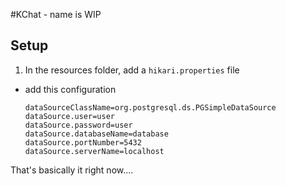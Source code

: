 #KChat - name is WIP

## Setup 

1. In the resources folder, add a `hikari.properties` file
- add this configuration 
    ```
    dataSourceClassName=org.postgresql.ds.PGSimpleDataSource
    dataSource.user=user
    dataSource.password=user
    dataSource.databaseName=database
    dataSource.portNumber=5432
    dataSource.serverName=localhost
    ```


That's basically it right now....
